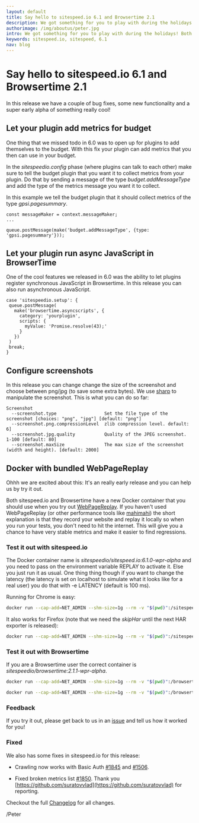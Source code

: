 ```yaml
---
layout: default
title: Say hello to sitespeed.io 6.1 and Browsertime 2.1
description: We got something for you to play with during the holidays! Both Browsertime and sitespeed.io got an alpha Docker container (a real early release). The Docker image is bundled with WebPageReplay. If you want to focus on finding regressions in your frontend you need try this out!
authorimage: /img/aboutus/peter.jpg
intro: We got something for you to play with during the holidays! Both Browsertime and sitespeed.io got an alpha Docker container (a real early release). The Docker image is bundled with WebPageReplay. If you want to focus on finding regressions in your frontend you need try this out!
keywords: sitespeed.io, sitespeed, 6.1
nav: blog
---
```


# Say hello to sitespeed.io 6.1 and Browsertime 2.1
In this release we have a couple of bug fixes, some new functionality and a super early alpha of something really cool!

## Let your plugin add metrics for budget
One thing that we missed todo in 6.0 was to open up for plugins to add themselves to the budget. With this fix
your plugin can add metrics that you then can use in your budget.

In the *sitespeedio.config* phase (where plugins can talk to each other) make sure to tell the budget plugin that you want it to collect metrics from your plugin. Do that by sending a message of the type *budget.addMessageType* and add the type of the metrics message you want it to collect.

In this example we tell the budget plugin that it should collect metrics of the type *gpsi.pagesummary*.

~~~
const messageMaker = context.messageMaker;
...

queue.postMessage(make('budget.addMessageType', {type: 'gpsi.pagesummary'}));
~~~

## Let your plugin run async JavaScript in BrowserTime
One of the cool features we released in 6.0 was the ability to let plugins register synchronous JavaScript in Browsertime. In this release you can also run asynchronous JavaScript.

~~~
case 'sitespeedio.setup': {
 queue.postMessage(
   make('browsertime.asyncscripts', {
     category: 'yourplugin',
     scripts: {
       myValue: 'Promise.resolve(43);'
     }
   })
 )
 break;
}
~~~

## Configure screenshots
In this release you can change change the size of the screenshot and choose between png/jpg (to save some extra bytes).
We use [sharp](http://sharp.dimens.io/) to manipulate the screenshot. This is what you can do so far:

~~~
Screenshot
  --screenshot.type                  Set the file type of the screenshot [choices: "png", "jpg"] [default: "png"]
  --screenshot.png.compressionLevel  zlib compression level. default: 6]
  --screenshot.jpg.quality           Quality of the JPEG screenshot. 1-100 [default: 80]
  --screenshot.maxSize               The max size of the screenshot (width and height). [default: 2000]
~~~

## Docker with bundled WebPageReplay
Ohhh we are excited about this: It's an really early release and you can help us by try it out.

Both sitespeed.io and Browsertime have a new Docker container that you should use when you try out [WebPageReplay](https://github.com/catapult-project/catapult/tree/master/web_page_replay_go). If you haven't used WebPageReplay (or other performance tools like [mahimahi](https://github.com/ravinet/mahimahi)) the short explanation is that they record your website and replay it locally so when you run your tests, you don't need to hit the internet. This will give you a chance to have very stable metrics and make it easier to find regressions.

### Test it out with sitespeed.io

The Docker container name is *sitespeedio/sitespeed.io:6.1.0-wpr-alpha* and you need to pass on the environment variable REPLAY to activate it. Else you just run it as usual. One thing thing though if you want to change the latency (the latency is set on localhost to simulate what it looks like for a real user) you do that with -e LATENCY (default is 100 ms).

Running for Chrome is easy:

~~~bash
docker run --cap-add=NET_ADMIN --shm-size=1g --rm -v "$(pwd)":/sitespeed.io -e REPLAY=true sitespeedio/sitespeed.io:6.1.0-wpr-alpha -n 5 -b chrome https://en.wikipedia.org/wiki/Barack_Obama
~~~

It also works for Firefox (note that we need the *skipHar* until the next HAR exporter is released):

~~~bash
docker run --cap-add=NET_ADMIN --shm-size=1g --rm -v "$(pwd)":/sitespeed.io -e REPLAY=true sitespeedio/sitespeed.io:6.1.0-wpr-alpha -n 11 --browsertime.skipHar -b firefox https://en.wikipedia.org/wiki/Barack_Obama
~~~

### Test it out with Browsertime
If you are a Browsertime user the correct container is *sitespeedio/browsertime:2.1.1-wpr-alpha*.

~~~bash
docker run --cap-add=NET_ADMIN --shm-size=1g --rm -v "$(pwd)":/browsertime -e REPLAY=true -e LATENCY=150 sitespeedio/browsertime:2.1.1-wpr-alpha https://en.wikipedia.org/wiki/Barack_Obama
~~~

~~~bash
docker run --cap-add=NET_ADMIN --shm-size=1g --rm -v "$(pwd)":/browsertime -e REPLAY=true -e LATENCY=100 sitespeedio/browsertime:2.1.1-wpr-alpha -b firefox --skipHar -n 11 https://en.wikipedia.org/wiki/Barack_Obama
~~~

### Feedback

If you try it out, please get back to us in an [issue](https://github.com/sitespeedio/sitespeed.io/issues/new) and tell us how it worked for you!

### Fixed
We also has some fixes in sitespeed.io for this release:

* Crawling now works with Basic Auth [#1845](https://github.com/sitespeedio/sitespeed.io/pull/1845) and [#1506](https://github.com/sitespeedio/sitespeed.io/issues/1506).

* Fixed broken metrics list [#1850](https://github.com/sitespeedio/sitespeed.io/issues/1850). Thank you [https://github.com/suratovvlad](https://github.com/suratovvlad) for reporting.

Checkout the full [Changelog](https://github.com/sitespeedio/sitespeed.io/blob/master/CHANGELOG.md) for all changes.

/Peter
